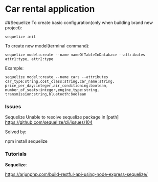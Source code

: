 # Car rental application

##Sequelize
To create basic configuration(only when building brand new project):

```
sequelize init
```

To create new model(terminal command):

```
sequelize model:create --name nameOfTableInDatabase --attributes attr1:type, attr2:type
```

Example:

```
sequelize model:create --name cars --attributes 
car_type:string,cost_class:string,car_name:string,
price_per_day:integer,air_conditioning:boolean,
number_of_seats:integer,engine_type:string,
transmission:string,bluetooth:boolean

```

### Issues
Sequelize
Unable to resolve sequelize package in [path]
https://github.com/sequelize/cli/issues/104

Solved by:

npm install sequelize


### Tutorials
**Sequelize**:

https://arjunphp.com/build-restful-api-using-node-express-sequelize/